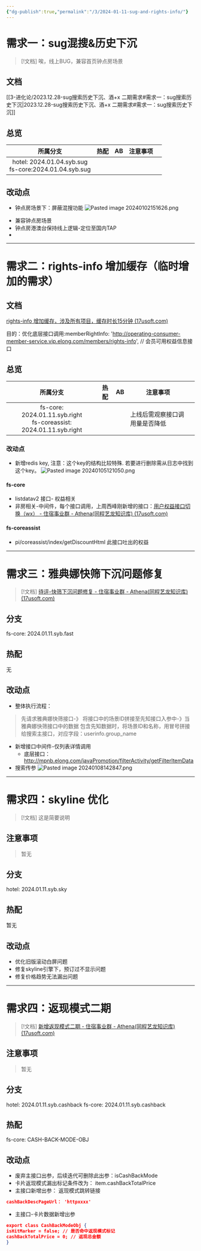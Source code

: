 ```yaml
---
{"dg-publish":true,"permalink":"/3/2024-01-11-sug-and-rights-info/"}
---
```



# 需求一：sug混搜&历史下沉

> [!文档]
> 唉，线上BUG，兼容首页钟点房场景

## 文档

[[3-进化论/2023.12.28-sug搜索历史下沉、酒+x 二期需求#需求一：sug搜索历史下沉\|2023.12.28-sug搜索历史下沉、酒+x 二期需求#需求一：sug搜索历史下沉]]

## 总览
| 所属分支 | 热配 | AB | 注意事项 |  |
| :--: | ---- | ---- | ---- | ---- |
| hotel: 2024.01.04.syb.sug<br>fs-core:2024.01.04.syb.sug |  |  |  |  |



## 改动点
* 钟点房场景下：屏蔽混搜功能
![Pasted image 20240102151626.png](/img/user/%E9%9D%99%E6%80%81%E8%B5%84%E6%BA%90/Pasted%20image%2020240102151626.png)
- 兼容钟点房场景
- 钟点房港澳台保持线上逻辑-定位至国内TAP
-





---


# 需求二：rights-info 增加缓存（临时增加的需求）


## 文档

[rights-info 增加缓存，涉及所有项目，缓存时长15分钟 (17usoft.com)](https://matrix.17usoft.com/v2/matrix-web/project/pjt315#/requirementPool/175697)

目的：优化底层接口调用:memberRightInfo: 'http://operating-consumer-member-service.vip.elong.com/members/rights-info', // 会员可用权益信息接口


## 总览
| 所属分支 | 热配 | AB | 注意事项 |  |
| :--: | ---- | ---- | ---- | ---- |
| fs-core:  2024.01.11.syb.right<br>fs-coreassist: 2024.01.11.syb.right |  |  | 上线后需观察接口调用量是否降低 |  |

### 改动点

- 新增redis key,  注意：这个key的结构比较特殊.   若要进行删除需从日志中找到这个key。
![Pasted image 20240105121050.png](/img/user/%E9%9D%99%E6%80%81%E8%B5%84%E6%BA%90/Pasted%20image%2020240105121050.png)

#### fs-core
- listdatav2 接口-  权益相关
- 非房相关-中间件，每个接口调用，上周西峰刚新增的接口：[用户权益接口切换（wx） - 住宿事业群 - Athena(同程艺龙知识库) (17usoft.com)](http://wiki.17usoft.com/pages/viewpage.action?pageId=117934368)

#### fs-coreassist
- pi/coreassist/index/getDiscountHtml  此接口吐出的权益

---



# 需求三：雅典娜快筛下沉问题修复

> [!文档]
> [待评-快筛下沉问题修复 - 住宿事业群 - Athena(同程艺龙知识库) (17usoft.com)](http://wiki.17usoft.com/pages/viewpage.action?pageId=144280157)


## 分支

fs-core: 2024.01.11.syb.fast


## 热配

无


## 改动点

- 整体执行流程：
>  先请求雅典娜快筛接口-》 将接口中的场景ID拼接至先知接口入参中-》当雅典娜快筛接口中的数据 包含先知数据时，将场景ID和名称，用冒号拼接给搜索主接口，对应字段：userinfo.group_name

- 新增接口中间件-仅列表详情调用
	- 底层接口：http://mpnb.elong.com/javaPromotion/filterActivity/getFilterItemData
- 搜索传参
![Pasted image 20240108142847.png](/img/user/%E9%9D%99%E6%80%81%E8%B5%84%E6%BA%90/Pasted%20image%2020240108142847.png)





---

# 需求四：skyline 优化

> [!文档]
> 这是简要说明


## 注意事项

> 暂无

## 分支

hotel: 2024.01.11.syb.sky

## 热配

暂无


## 改动点


- 优化旧版滚动白屏问题
- 修复skyline引擎下，预订过不显示问题
- 修复价格趋势无法漏出问题





---


# 需求四：返现模式二期

> [!文档]
> [新增返现模式二期 - 住宿事业群 - Athena(同程艺龙知识库) (17usoft.com)](http://wiki.17usoft.com/pages/viewpage.action?pageId=138535934)


## 注意事项

> 暂无

## 分支

hotel: 2024.01.11.syb.cashback
fs-core: 2024.01.11.syb.cashback


## 热配

fs-core:  CASH-BACK-MODE-OBJ



## 改动点

- 废弃主接口出参，后续迭代可删除此出参：isCashBackMode
- 卡片返现模式漏出标记条件改为：  item.cashBackTotalPrice
- 主接口新增出参： 返现模式跳转链接
```json
cashBackDescPageUrl： 'httpxxxx'

```
- 主接口-卡片数据新增出参
```json
export class CashBackModeObj {
isHitMarker = false; // 是否命中返现模式标记
cashBackTotalPrice = 0; // 返现总金额
}

```

